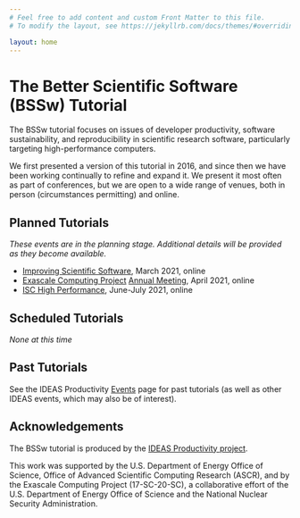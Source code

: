 ```yaml
---
# Feel free to add content and custom Front Matter to this file.
# To modify the layout, see https://jekyllrb.com/docs/themes/#overriding-theme-defaults

layout: home
---
```

# The Better Scientific Software (BSSw) Tutorial

The BSSw tutorial focuses on issues of developer productivity, software sustainability, and reproducibility in scientific research software, particularly targeting high-performance computers.

We first presented a version of this tutorial in 2016, and since then we have been working continually to refine and expand it.  We present it most often as part of conferences, but we are open to a wide range of venues, both in person (circumstances permitting) and online.

## Planned Tutorials

*These events are in the planning stage. Additional details will be provided as they become available.*

* [Improving Scientific Software](https://sea.ucar.edu/conference/2021), March 2021, online
* [Exascale Computing Project](https://www.exascaleproject.org/) [Annual Meeting](https://ecpannualmeeting.com/), April 2021, online
* [ISC High Performance](https://www.isc-hpc.com/), June-July 2021, online

## Scheduled Tutorials

*None at this time*

## Past Tutorials

See the IDEAS Productivity [Events](https://ideas-productivity.org/events/) page for past tutorials (as well as other IDEAS events, which may also be of interest).

## Acknowledgements

The BSSw tutorial is produced by the [IDEAS Productivity project](https://ideas-productivity.org).

This work was supported by the U.S. Department of Energy Office of Science, Office of Advanced Scientific Computing Research (ASCR), and by the Exascale Computing Project (17-SC-20-SC), a collaborative effort of the U.S. Department of Energy Office of Science and the National Nuclear Security Administration.